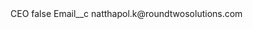 <?xml version="1.0" encoding="UTF-8"?>
<CustomMetadata xmlns="http://soap.sforce.com/2006/04/metadata" xmlns:xsi="http://www.w3.org/2001/XMLSchema-instance" xmlns:xsd="http://www.w3.org/2001/XMLSchema">
    <label>CEO</label>
    <protected>false</protected>
    <values>
        <field>Email__c</field>
        <value xsi:type="xsd:string">natthapol.k@roundtwosolutions.com</value>
    </values>
</CustomMetadata>
